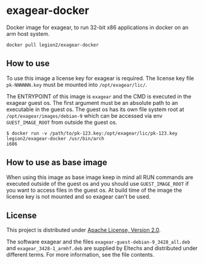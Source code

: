 # exagear-docker
Docker image for exagear, to run 32-bit x86 applications in docker on an arm host system.

```
docker pull legion2/exagear-docker
```

## How to use
To use this image a license key for exagear is required.
The license key file `pk-NNNNNN.key` must be mounted into `/opt/exagear/lic/`.

The ENTRYPOINT of this image is `exagear` and the CMD is executed in the exagear guest os.
The first argument must be an absolute path to an executable in the guest os.
The guest os has its own file system root at `/opt/exagear/images/debian-9` which can be accessed via env `GUEST_IMAGE_ROOT` from outside the guest os.

```
$ docker run -v /path/to/pk-123.key:/opt/exagear/lic/pk-123.key legion2/exagear-docker /usr/bin/arch
i686
```

## How to use as base image
When using this image as base image keep in mind all RUN commands are executed outside of the guest os and you should use `GUEST_IMAGE_ROOT` if you want to access files in the guest os.
At build time of the image the license key is not mounted and so exagear can't be used.

## License

This project is distributed under [Apache License, Version 2.0](LICENSE).

The software exagear and the files `exagear-guest-debian-9_3428_all.deb` and `exagear_3428-1_armhf.deb` are supplied by Eltechs and distributed under different terms.
For more information, see the file contents. 
